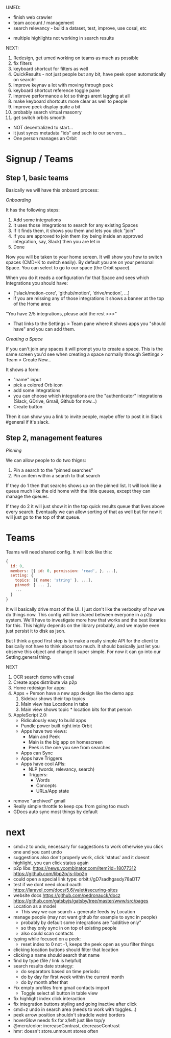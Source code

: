 UMED:

- finish web crawler
- team account / management
- search relevancy - build a dataset, test, improve, use cosal, etc

* multiple highlights not working in search results

NEXT:

1. Redesign, get umed working on teams as much as possible
2. fix filters
3. keyboard shortcut for filters as well
4. QuickResults - not just people but any bit, have peek open automatically on search!
5. improve keynav a lot with moving through peek
6. keyboard shortcut reference toggle pane
7. improve performance a lot so things arent lagging at all
8. make keyboard shortcuts more clear as well to people
9. improve peek display quite a bit
10. probably search virtual masonry
11. get switch orbits smooth

- NOT decentralized to start...
- it just syncs metadata "ids" and such to our servers...
- One person manages an Orbit

# Signup / Teams

## Step 1, basic teams

Basically we will have this onboard process:

_Onboarding_

It has the following steps:

1. Add some integrations
2. It uses those integrations to search for any existing Spaces
3. If it finds them, it shows you them and lets you click "join"
4. If you are approved to join them (by being inside an approved integration, say, Slack) then you are let in
5. Done

Now you will be taken to your home screen. It will show you how to switch spaces (CMD+K to switch easily). By default you are on your personal Space. You can select to go to our space (the Orbit space).

When you do it reads a configuration for that Space and sees which Integrations you should have:

- ['slack/motion-core', 'github/motion', 'drive/motion', ...]
- if you are missing any of those integrations it shows a banner at the top of the Home area:

"You have 2/5 integrations, please add the rest >>>"

- That links to the Settings > Team pane where it shows apps you "should have" and you can add them.

_Creating a Space_

If you can't join any spaces it will prompt you to create a space. This is the same screen you'd see when creating a space normally through Settings > Team > Create New...

It shows a form:

- "name" input
- pick a colored Orb icon
- add some integrations
- you can choose which integrations are the "authenticator" integrations (Slack, GDrive, Gmail, Github for now...)
- Create button

Then it can show you a link to invite people, maybe offer to post it in Slack #general if it's slack.

## Step 2, management features

_Pinning_

We can allow people to do two thigns:

1. Pin a search to the "pinned searches"
2. Pin an item within a search to that search

If they do 1 then that searchs shows up on the pinned list. It will look like a queue much like the old home with the little queues, except they can manage the queues.

If they do 2 it will just show it in the top quick results queue that lives above every search. Eventually we can allow sorting of that as well but for now it will just go to the top of that queue.

# Teams

Teams will need shared config. It will look like this:

```js
{
  id: 0,
  members: [{ id: 0, permission: 'read', }, ...],
  setting: {
    topics: [{ name: 'string' }, ...],
    pinned: [ ... ],
    ...
  }
}
```

It will basically drive most of the UI. I just don't like the verbosity of how we do things now. This config will live shared between everyone in a p2p system. We'll have to investigate more how that works and the best libraries for this. This highly depends on the library probably, and we maybe even just persist it to disk as json.

But I think a good first step is to make a really simple API for the client to basically not have to think about too much. It should basically just let you observe this object and change it super simple. For now it can go into our Setting.general thing.

NEXT

1. OCR search demo with cosal
2. Create apps distribute via p2p
3. Home redesign for apps:
4. Apps + Person have a new app design like the demo app:
   1. Sidebar shows their top topics
   2. Main view has Locations in tabs
   3. Main view shows topic \* location bits for that person
5. AppleScript 2.0:
   - Ridiculously easy to build apps
   - Pundle power built right into Orbit
   - Apps have two views:
     - Main and Peek
     - Main is the big app on homescreen
     - Peek is the one you see from searches
   - Apps can Sync
   - Apps have Triggers
   - Apps have cool APIs:
     - NLP (words, relevancy, search)
     - Triggers:
       - Words
       - Concepts
       - URLs/App state

- remove "archived" gmail
- Really simple throttle to keep cpu from going too much
- GDocs auto sync most things by default

# next

- cmd+z to undo, necessary for suggestions to work otherwise you click one and you cant undo
- suggestions also don't properly work, click 'status' and it doesnt highlight, you can click status again
- p2p libs: https://news.ycombinator.com/item?id=18077312 https://github.com/libp2p/js-libp2p
- could open a special link type: orbit://gD7sadhgasdy78aDT7
- test if we dont need cloud oauth https://laravel.com/docs/5.6/valet#securing-sites
- website docs https://github.com/pedronauck/docz https://github.com/gatsbyjs/gatsby/tree/master/www/src/pages
- Location as a model
  - This way we can search + generate feeds by Location
- manage people (may not want github for example to sync in people)
  - probably by default some integrations are "additive only"
  - so they only sync in on top of existing people
  - also could scan contacts
- typing while focused on a peek:
  - reset index to 0 not -1, keeps the peek open as you filter things
- clicking location buttons should filter that location
- clicking a name should search that name
- find by type (file / link is helpful)
- search results date strategy:
  - do separators based on time periods:
  - do by day for first week within the current month
  - do by month after that
- Fix empty profiles from gmail contacts import
  - Toggle select all button in table view
- fix highlight index click interaction
- fix integration buttons styling and going inactive after click
- cmd+z undo in search area (needs to work with toggles...)
- peek arrow position shouldn't straddle weird borders
- hoverGlow needs fix for x/left just like top/y
- @mcro/color: increaseContrast, decreaseContrast
- hmr: doesn't store.unmount stores often
